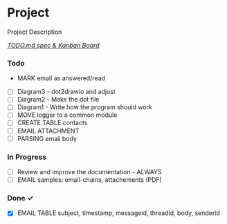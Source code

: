 # Project

Project Description

<em>[TODO.md spec & Kanban Board](https://bit.ly/3fCwKfM)</em>

### Todo

- MARK email as answered/read  
- [ ] Diagram3 - dot2drawio and adjust  
- [ ] Diagram2 - Make the dot file  
- [ ] Diagram1 - Write how the program  should work  
- [ ] MOVE  logger to a common module  
- [ ] CREATE TABLE contacts  
- [ ] EMAIL ATTACHMENT  
- [ ] PARSING email body  

### In Progress

- [ ] Review and improve the documentation - ALWAYS  
- [ ] EMAIL samples: email-chains, attachements (PDF)  

### Done ✓
- [x] EMAIL TABLE subject, timestamp, messageid, threadid, body, senderid 

